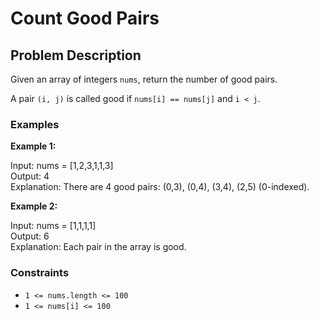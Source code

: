 # Count Good Pairs

## Problem Description

Given an array of integers `nums`, return the number of good pairs.

A pair `(i, j)` is called good if `nums[i] == nums[j]` and `i < j`.

### Examples

**Example 1:**

Input: nums = [1,2,3,1,1,3] <br>
Output: 4 <br>
Explanation: There are 4 good pairs: (0,3), (0,4), (3,4), (2,5) (0-indexed).



**Example 2:**

Input: nums = [1,1,1,1] <br> 
Output: 6 <br>
Explanation: Each pair in the array is good.



### Constraints

- `1 <= nums.length <= 100`
- `1 <= nums[i] <= 100`



